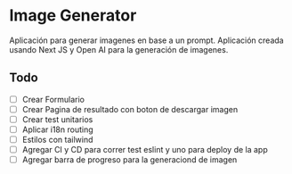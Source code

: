 # Image Generator

Aplicación para generar imagenes en base a un prompt. Aplicación creada usando Next JS y Open AI para la generación de imagenes.

## Todo

- [ ] Crear Formulario
- [ ] Crear Pagina de resultado con boton de descargar imagen
- [ ] Crear test unitarios
- [ ] Aplicar i18n routing
- [ ] Estilos con tailwind
- [ ] Agregar CI y CD para correr test eslint y uno para deploy de la app
- [ ] Agregar barra de progreso para la generaciond de imagen